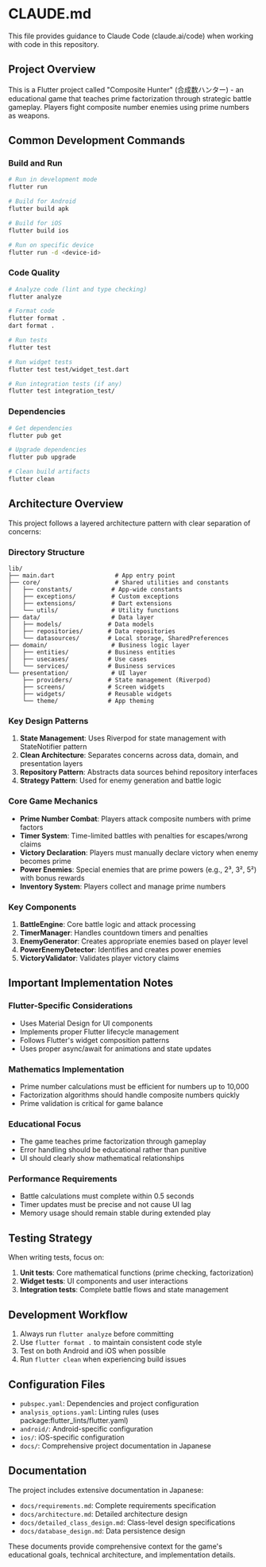 # CLAUDE.md

This file provides guidance to Claude Code (claude.ai/code) when working with code in this repository.

## Project Overview

This is a Flutter project called "Composite Hunter" (合成数ハンター) - an educational game that teaches prime factorization through strategic battle gameplay. Players fight composite number enemies using prime numbers as weapons.

## Common Development Commands

### Build and Run
```bash
# Run in development mode
flutter run

# Build for Android
flutter build apk

# Build for iOS
flutter build ios

# Run on specific device
flutter run -d <device-id>
```

### Code Quality
```bash
# Analyze code (lint and type checking)
flutter analyze

# Format code
flutter format .
dart format .

# Run tests
flutter test

# Run widget tests
flutter test test/widget_test.dart

# Run integration tests (if any)
flutter test integration_test/
```

### Dependencies
```bash
# Get dependencies
flutter pub get

# Upgrade dependencies
flutter pub upgrade

# Clean build artifacts
flutter clean
```

## Architecture Overview

This project follows a layered architecture pattern with clear separation of concerns:

### Directory Structure
```
lib/
├── main.dart                 # App entry point
├── core/                     # Shared utilities and constants
│   ├── constants/           # App-wide constants
│   ├── exceptions/          # Custom exceptions
│   ├── extensions/          # Dart extensions
│   └── utils/               # Utility functions
├── data/                    # Data layer
│   ├── models/             # Data models
│   ├── repositories/       # Data repositories
│   └── datasources/        # Local storage, SharedPreferences
├── domain/                  # Business logic layer
│   ├── entities/           # Business entities
│   ├── usecases/           # Use cases
│   └── services/           # Business services
└── presentation/            # UI layer
    ├── providers/          # State management (Riverpod)
    ├── screens/            # Screen widgets
    ├── widgets/            # Reusable widgets
    └── theme/              # App theming
```

### Key Design Patterns

1. **State Management**: Uses Riverpod for state management with StateNotifier pattern
2. **Clean Architecture**: Separates concerns across data, domain, and presentation layers
3. **Repository Pattern**: Abstracts data sources behind repository interfaces
4. **Strategy Pattern**: Used for enemy generation and battle logic

### Core Game Mechanics

- **Prime Number Combat**: Players attack composite numbers with prime factors
- **Timer System**: Time-limited battles with penalties for escapes/wrong claims
- **Victory Declaration**: Players must manually declare victory when enemy becomes prime
- **Power Enemies**: Special enemies that are prime powers (e.g., 2³, 3², 5²) with bonus rewards
- **Inventory System**: Players collect and manage prime numbers

### Key Components

1. **BattleEngine**: Core battle logic and attack processing
2. **TimerManager**: Handles countdown timers and penalties
3. **EnemyGenerator**: Creates appropriate enemies based on player level
4. **PowerEnemyDetector**: Identifies and creates power enemies
5. **VictoryValidator**: Validates player victory claims

## Important Implementation Notes

### Flutter-Specific Considerations
- Uses Material Design for UI components
- Implements proper Flutter lifecycle management
- Follows Flutter's widget composition patterns
- Uses proper async/await for animations and state updates

### Mathematics Implementation
- Prime number calculations must be efficient for numbers up to 10,000
- Factorization algorithms should handle composite numbers quickly
- Prime validation is critical for game balance

### Educational Focus
- The game teaches prime factorization through gameplay
- Error handling should be educational rather than punitive
- UI should clearly show mathematical relationships

### Performance Requirements
- Battle calculations must complete within 0.5 seconds
- Timer updates must be precise and not cause UI lag
- Memory usage should remain stable during extended play

## Testing Strategy

When writing tests, focus on:
1. **Unit tests**: Core mathematical functions (prime checking, factorization)
2. **Widget tests**: UI components and user interactions
3. **Integration tests**: Complete battle flows and state management

## Development Workflow

1. Always run `flutter analyze` before committing
2. Use `flutter format .` to maintain consistent code style
3. Test on both Android and iOS when possible
4. Run `flutter clean` when experiencing build issues

## Configuration Files

- `pubspec.yaml`: Dependencies and project configuration
- `analysis_options.yaml`: Linting rules (uses package:flutter_lints/flutter.yaml)
- `android/`: Android-specific configuration
- `ios/`: iOS-specific configuration
- `docs/`: Comprehensive project documentation in Japanese

## Documentation

The project includes extensive documentation in Japanese:
- `docs/requirements.md`: Complete requirements specification
- `docs/architecture.md`: Detailed architecture design
- `docs/detailed_class_design.md`: Class-level design specifications
- `docs/database_design.md`: Data persistence design

These documents provide comprehensive context for the game's educational goals, technical architecture, and implementation details.
